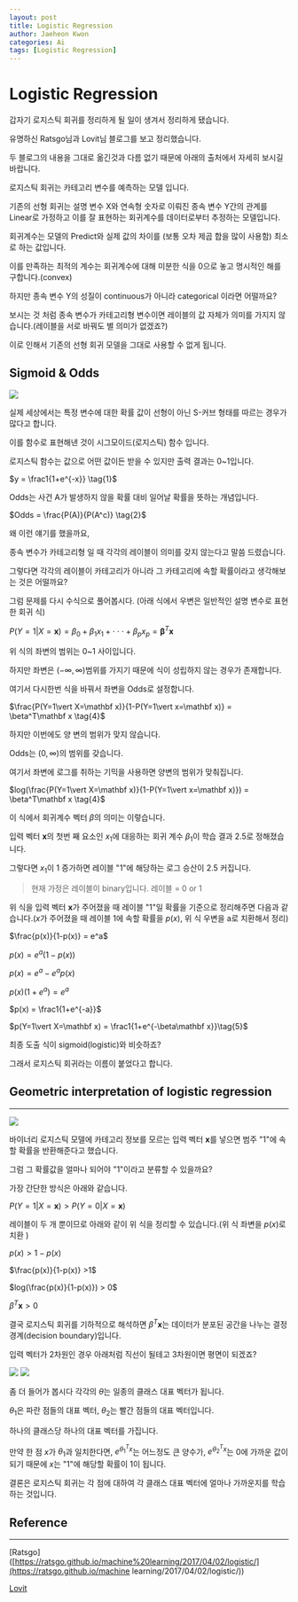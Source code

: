 ```yaml
---
layout: post
title: Logistic Regression
author: Jaeheon Kwon
categories: Ai
tags: [Logistic Regression]
---
```




# Logistic Regression



갑자기 로지스틱 회귀를 정리하게 될 일이 생겨서 정리하게 됐습니다.

유명하신 Ratsgo님과 Lovit님 블로그를 보고 정리했습니다.

두 블로그의 내용을 그대로 옮긴것과 다름 없기 때문에 아래의 출처에서 자세히 보시길 바랍니다.



로지스틱 회귀는 카테고리 변수를 예측하는 모델 입니다.

기존의 선형 회귀는 설명 변수 X와 연속형 숫자로 이뤄진 종속 변수 Y간의 관계를 Linear로 가정하고 이를 잘 표현하는 회귀계수를 데이터로부터 추정하는 모델입니다.

회귀계수는 모델의 Predict와 실제 값의 차이를 (보통 오차 제곱 합을 많이 사용함) 최소로 하는 값입니다.

이를 만족하는 최적의 계수는 회귀계수에 대해 미분한 식을 0으로 놓고 명시적인 해를 구합니다.(convex)



하지만 종속 변수 Y의 성질이 continuous가 아니라 categorical 이라면 어떨까요?



보시는 것 처럼 종속 변수가 카테고리형 변수이면 레이블의 값 자체가 의미를 가지지 않습니다.(레이블을 서로 바꿔도 별 의미가 없겠죠?) 

이로 인해서 기존의 선형 회귀 모델을 그대로 사용할 수 없게 됩니다.



## Sigmoid & Odds



<img src = "https://del-luna.github.io/images/logistic/sigmoid.png">



실제 세상에서는 특정 변수에 대한 확률 값이 선형이 아닌 S-커브 형태를 따르는 경우가 많다고 합니다.

이를 함수로 표현해낸 것이 시그모이드(로지스틱) 함수 입니다.

로지스틱 함수는 값으로 어떤 값이든 받을 수 있지만 출력 결과는 0~1입니다.

$y = \frac1{1+e^{-x}} \tag{1}$



Odds는 사건 A가 발생하지 않을 확률 대비 일어날 확률을 뜻하는 개념입니다.

$Odds = \frac{P(A)}{P(A^c)} \tag{2}$



왜 이런 얘기를 했을까요,

종속 변수가 카테고리형 일 때 각각의 레이블이 의미를 갖지 않는다고 말씀 드렸습니다.

그렇다면 각각의 레이블이 카테고리가 아니라 그 카테고리에 속할 확률이라고 생각해보는 것은 어떨까요?

그럼 문제를 다시 수식으로 풀어봅시다. (아래 식에서 우변은 일반적인 설명 변수로 표현한 회귀 식)

$P(Y=1\vert X=\mathbf x) = \beta_0 + \beta_1x_1 + \cdot\cdot\cdot + \beta_px_p = \mathbf \beta^T\mathbf x \tag{3}$

위 식의 좌변의 범위는 0~1 사이입니다.

하지만 좌변은 $(-\infty,\infty)$범위를 가지기 때문에 식이 성립하지 않는 경우가 존재합니다.

여기서 다시한번 식을 바꿔서 좌변을 Odds로 설정합니다.

$\frac{P(Y=1\vert X=\mathbf x)}{1-P(Y=1\vert x=\mathbf x)} = \beta^T\mathbf x \tag{4}$

하지만 이번에도 양 변의 범위가 맞지 않습니다.

Odds는 $(0,\infty)$의 범위를 갖습니다.

여기서 좌변에 로그를 취하는 기믹을 사용하면 양변의 범위가 맞춰집니다.

$log(\frac{P(Y=1\vert X=\mathbf x)}{1-P(Y=1\vert x=\mathbf x)}) = \beta^T\mathbf x \tag{4}$

이 식에서 회귀계수 벡터 $\beta$의 의미는 이렇습니다.

입력 벡터 $\mathbf x$의 첫번 째 요소인 $x_1$에 대응하는 회귀 계수 $\beta_1$이 학습 결과 2.5로 정해졌습니다.

그렇다면 $x_1$이 1 증가하면 레이블 "1"에 해당하는 로그 승산이 2.5 커집니다.

> 현재 가정은 레이블이 binary입니다. 레이블  = 0 or 1



위 식을 입력 벡터 $\mathbf x$가 주어졌을 때 레이블 "1"일 확률을 기준으로 정리해주면 다음과 같습니다.($x$가 주어졌을 때 레이블 1에 속할 확률을 $p(x)$, 위 식 우변을 a로 치환해서 정리)

$\frac{p(x)}{1-p(x)} = e^a$

$p(x) = e^a(1-p(x))$

$p(x)= e^a-e^ap(x)$

$p(x)(1+e^a) = e^a$

$p(x) = \frac1{1+e^{-a}}$

$p(Y=1\vert X=\mathbf x) = \frac1{1+e^{-\beta\mathbf x}}\tag{5}$

최종 도출 식이 sigmoid(logistic)와 비슷하죠?

그래서 로지스틱 회귀라는 이름이 붙었다고 합니다.



## Geometric interpretation of logistic regression

<hr>

<img src = "https://del-luna.github.io/images/logistic/logistic_separate_plane.png">



바이너리 로지스틱 모델에 카테고리 정보를 모르는 입력 벡터 $\mathbf x$를 넣으면 범주 "1"에 속할 확률을 반환해준다고 했습니다.

그럼 그 확률값을 얼마나 되어야 "1"이라고 분류할 수 있을까요?

가장 간단한 방식은 아래와 같습니다.

$P(Y=1\vert X=\mathbf x) > P(Y=0\vert X=\mathbf x) \tag{6}$

레이블이 두 개 뿐이므로 아래와 같이 위 식을 정리할 수 있습니다.(위 식 좌변을 $p(x)$로 치환 )

$p(x)>1-p(x)$

$\frac{p(x)}{1-p(x)} >1$

$log(\frac{p(x)}{1-p(x)}) > 0$

$\beta^T\mathbf x > 0$



결국 로지스틱 회귀를 기하적으로 해석하면 $\beta^T \mathbf x$는 데이터가 분포된 공간을 나누는 결정 경계(decision boundary)입니다.

입력 벡터가 2차원인 경우 아래처럼 직선이 될테고 3차원이면 평면이 되겠죠?

<img src = "https://del-luna.github.io/images/logistic/geo.png">



<img src = "https://del-luna.github.io/images/logistic/logistic_direction_vector.png">



좀 더 들어가 봅시다 각각의 $\theta$는 일종의 클래스 대표 벡터가 됩니다.

$\theta_1$은 파란 점들의 대표 벡터, $\theta_2$는 빨간 점들의 대표 벡터입니다.

하나의 클래스당 하나의 대표 벡터를 가집니다.

만약 한 점 $x$가 $\theta_1$과 일치한다면, $e^{\theta^T_1x}$는 어느정도 큰 양수가, $e^{\theta^T_2x}$는 0에 가까운 값이 되기 때문에 $x$는  "1"에 해당할 확률이 1이 됩니다.

결론은 로지스틱 회귀는 각 점에 대하여 각 클래스 대표 벡터에 얼마나 가까운지를 학습하는 것입니다.



## Reference 

---

[Ratsgo]([https://ratsgo.github.io/machine%20learning/2017/04/02/logistic/](https://ratsgo.github.io/machine learning/2017/04/02/logistic/))

[Lovit](https://lovit.github.io/nlp/machine%20learning/2018/03/22/logistic_regression/)